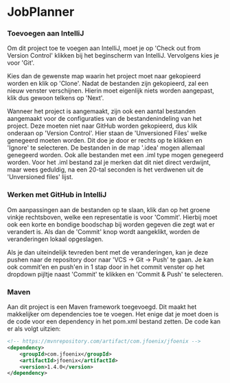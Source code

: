 # JobPlanner
### Toevoegen aan IntelliJ
Om dit project toe te voegen aan IntelliJ, moet je op 'Check out from Version Control' klikken
bij het beginscherm van IntelliJ. Vervolgens kies je voor 'Git'. 

Kies dan de gewenste map waarin het project moet naar gekopieerd worden en klik op 'Clone'.
Nadat de bestanden zijn gekopieerd, zal een nieuw venster verschijnen. Hierin moet eigenlijk
niets worden aangepast, klik dus gewoon telkens op 'Next'. 

Wanneer het project is aangemaakt, zijn ook een aantal bestanden aangemaakt voor de
configuraties van de bestandenindeling van het project. Deze moeten niet naar GitHub worden
gekopieerd, dus klik onderaan op 'Version Control'. Hier staan de 'Unversioned Files' welke
genegeerd moeten worden. Dit doe je door er rechts op te klikken en 'Ignore' te selecteren.
De bestanden in de map '.idea' mogen allemaal genegeerd worden. Ook alle bestanden met een
.iml type mogen genegeerd worden. Voor het .iml bestand zal je merken dat dit niet direct
verdwijnt, maar wees geduldig, na een 20-tal seconden is het verdwenen uit de 'Unversioned
files' lijst.

### Werken met GitHub in IntelliJ
Om aanpassingen aan de bestanden op te slaan, klik dan op het groene vinkje rechtsboven,
welke een representatie is voor 'Commit'. Hierbij moet ook een korte en bondige boodschap bij
worden gegeven die zegt wat er verandert is. Als dan de 'Commit' knop wordt aangeklikt,
worden de veranderingen lokaal opgeslagen.

Als je dan uiteindelijk tevreden bent met de veranderingen, kan je deze pushen naar de repository
door naar 'VCS -> Git -> Push' te gaan. Je kan ook commit'en en push'en in 1 stap door in het
commit venster op het dropdown pijltje naast 'Commit' te klikken en 'Commit & Push' te selecteren.

### Maven
Aan dit project is een Maven framework toegevoegd. Dit maakt het makkelijker om dependencies toe
te voegen. Het enige dat je moet doen is de code voor een dependency in het pom.xml bestand zetten.
De code kan er als volgt uitzien:
````xml
<!-- https://mvnrepository.com/artifact/com.jfoenix/jfoenix -->
<dependency>
    <groupId>com.jfoenix</groupId>
    <artifactId>jfoenix</artifactId>
    <version>1.4.0</version>
</dependency>
````
